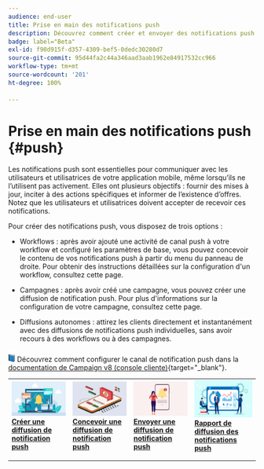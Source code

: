```yaml
---
audience: end-user
title: Prise en main des notifications push
description: Découvrez comment créer et envoyer des notifications push à l’aide d’Adobe Campaign Web.
badge: label="Beta"
exl-id: f90d915f-d357-4309-bef5-0dedc30280d7
source-git-commit: 95d44fa2c44a346aad3aab1962e84917532cc966
workflow-type: tm+mt
source-wordcount: '201'
ht-degree: 100%

---
```


# Prise en main des notifications push {#push}

Les notifications push sont essentielles pour communiquer avec les utilisateurs et utilisatrices de votre application mobile, même lorsqu’ils ne l’utilisent pas activement. Elles ont plusieurs objectifs : fournir des mises à jour, inciter à des actions spécifiques et informer de l’existence d’offres. Notez que les utilisateurs et utilisatrices doivent accepter de recevoir ces notifications.

Pour créer des notifications push, vous disposez de trois options :

* Workflows : après avoir ajouté une activité de canal push à votre workflow et configuré les paramètres de base, vous pouvez concevoir le contenu de vos notifications push à partir du menu du panneau de droite. Pour obtenir des instructions détaillées sur la configuration d&#39;un workflow, consultez cette page.

* Campagnes : après avoir créé une campagne, vous pouvez créer une diffusion de notification push. Pour plus d&#39;informations sur la configuration de votre campagne, consultez cette page.

* Diffusions autonomes : attirez les clients directement et instantanément avec des diffusions de notifications push individuelles, sans avoir recours à des workflows ou à des campagnes.

![](../assets/do-not-localize/book.png) Découvrez comment configurer le canal de notification push dans la [documentation de Campaign v8 (console cliente)](https://experienceleague.adobe.com/docs/campaign/campaign-v8/campaigns/send/push.html?lang=fr){target="_blank"}.

<table style="table-layout:fixed"><tr style="border: 0;">
<td>
<a href="create-push.md">
<img alt="Lead" src="assets/do-not-localize/push_create.jpeg">
</a>
<div><a href="create-push.md"><strong>Créer une diffusion de notification push</strong>
</div>
<p>
</td>
<td>
<a href="content-push.md">
<img alt="Peu fréquent" src="assets/do-not-localize/push_design.jpeg">
</a>
<div>
<a href="content-push.md"><strong>Concevoir une diffusion de notification push<strong></strong></a>
</div>
<p></td>
<td>
<a href="send-push.md">
<img alt="Validation" src="assets/do-not-localize/push_send.jpeg">
</a>
<div>
<a href="send-push.md"><strong>Envoyer une diffusion de notification push</strong></a>
</div>
<p>
</td>
<td>
<a href="send-push.md">
<img alt="Validation" src="assets/do-not-localize/push_report.jpeg">
</a>
<div>
<a href="send-push.md"><strong>Rapport de diffusion des notifications push</strong></a>
</div>
<p>
</td>
</tr></table>
